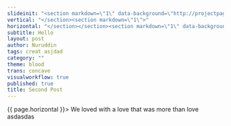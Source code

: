 ```yaml
---
slideinit: "<section markdown=\"1\" data-background=\"http://projectpages.github.io/project-pages/img/slidebackground.png\"><section markdown=\"1\">"
vertical: "</section><section markdown=\"1\">"
horizontal: "</section></section><section markdown=\"1\" data-background=\"http://projectpages.github.io/project-pages/img/slidebackground.png\"><section markdown=\"1\">"
subtitle: Hello
layout: post
author: Nuruddin
tags: creat asjdad
category: ""
theme: blood
trans: concave
visualworkflow: true
published: true
title: Second Post
---
```


{{ page.horizontal }}> We loved with a love that was more than love
asdasdas